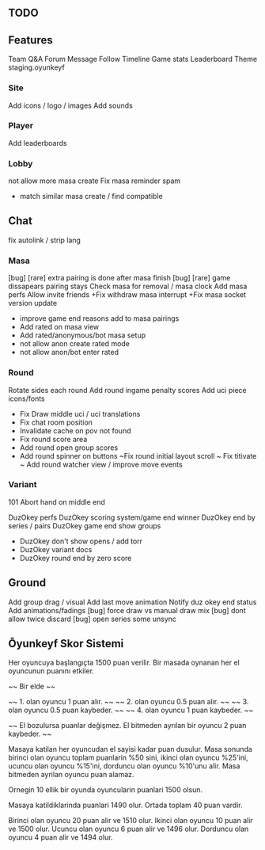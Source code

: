 ## TODO


## Features

Team
Q&A
Forum
Message
Follow
Timeline
Game stats
Leaderboard
Theme
staging.oyunkeyf



### Site
Add icons / logo / images
Add sounds

### Player
Add leaderboards

### Lobby
not allow more masa create
Fix masa reminder spam
+ match similar masa create / find compatible

## Chat
fix autolink / strip lang

### Masa
[bug] [rare] extra pairing is done after masa finish
[bug] [rare] game dissapears pairing stays
Check masa for removal / masa clock
Add masa perfs
Allow invite friends
+Fix withdraw masa interrupt
+Fix masa socket version update
+ improve game end reasons add to masa pairings
+ Add rated on masa view
+ Add rated/anonymous/bot masa setup
+ not allow anon create rated mode
+ not allow anon/bot enter rated

### Round
Rotate sides each round
Add round ingame penalty scores
Add uci piece icons/fonts
+ Fix Draw middle uci / uci translations
+ Fix chat room position
+ Invalidate cache on pov not found
+ Fix round score area
+ Add round open group scores
+ Add round spinner on buttons
~Fix round initial layout scroll
~ Fix titivate
~ Add round watcher view / improve move events

### Variant
101 Abort hand on middle end

DuzOkey perfs
DuzOkey scoring system/game end winner
DuzOkey end by series / pairs
DuzOkey game end show groups
+ DuzOkey don't show opens / add torr
+ DuzOkey variant docs
+ DuzOkey round end by zero score

## Ground

Add group drag / visual
Add last move animation
Notify duz okey end status
Add animations/fadings
[bug] force draw vs manual draw mix
[bug] dont allow twice discard
[bug] open series some unsync

## Ôyunkeyf Skor Sistemi

Her oyuncuya başlangıçta 1500 puan verilir. Bir masada oynanan her el oyuncunun puanını etkiler.


~~ Bir elde  ~~

~~ 1. olan oyuncu 1 puan alır.  ~~
~~ 2. olan oyuncu 0.5 puan alır. ~~
~~ 3. olan oyuncu 0.5 puan kaybeder. ~~
~~ 4. olan oyuncu 1 puan kaybeder. ~~

~~ El bozulursa puanlar değişmez. El bitmeden ayrılan bir oyuncu 2 puan kaybeder. ~~


Masaya katilan her oyuncudan el sayisi kadar puan dusulur. Masa sonunda birinci olan oyuncu toplam puanlarin %50 sini, ikinci olan oyuncu %25'ini, ucuncu olan oyuncu %15'ini, dorduncu olan oyuncu %10'unu alir. Masa bitmeden ayrilan oyuncu puan alamaz.

Ornegin 10 ellik bir oyunda oyuncularin puanlari 1500 olsun.

Masaya katildiklarinda puanlari 1490 olur. Ortada toplam 40 puan vardir.

Birinci olan oyuncu 20 puan alir ve 1510 olur.
Ikinci olan oyuncu 10 puan alir ve 1500 olur.
Ucuncu olan oyuncu 6 puan alir ve 1496 olur.
Dorduncu olan oyuncu 4 puan alir ve 1494 olur.
